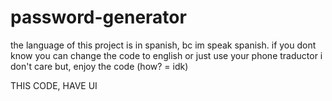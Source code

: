 # password-generator
the language of this project is in spanish, bc im speak spanish. if you dont know you can change the code to english or just use your phone traductor i don't care but, enjoy the code (how? = idk)

THIS CODE, HAVE UI
